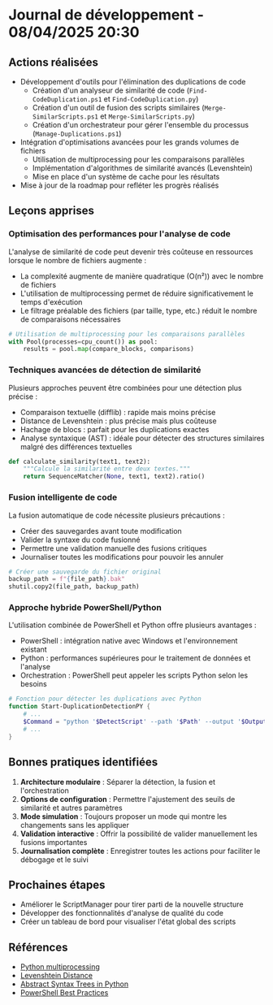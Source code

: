 # Journal de développement - 08/04/2025 20:30

## Actions réalisées

- Développement d'outils pour l'élimination des duplications de code
  - Création d'un analyseur de similarité de code (`Find-CodeDuplication.ps1` et `Find-CodeDuplication.py`)
  - Création d'un outil de fusion des scripts similaires (`Merge-SimilarScripts.ps1` et `Merge-SimilarScripts.py`)
  - Création d'un orchestrateur pour gérer l'ensemble du processus (`Manage-Duplications.ps1`)
- Intégration d'optimisations avancées pour les grands volumes de fichiers
  - Utilisation de multiprocessing pour les comparaisons parallèles
  - Implémentation d'algorithmes de similarité avancés (Levenshtein)
  - Mise en place d'un système de cache pour les résultats
- Mise à jour de la roadmap pour refléter les progrès réalisés

## Leçons apprises

### Optimisation des performances pour l'analyse de code

L'analyse de similarité de code peut devenir très coûteuse en ressources lorsque le nombre de fichiers augmente :
- La complexité augmente de manière quadratique (O(n²)) avec le nombre de fichiers
- L'utilisation de multiprocessing permet de réduire significativement le temps d'exécution
- Le filtrage préalable des fichiers (par taille, type, etc.) réduit le nombre de comparaisons nécessaires

```python
# Utilisation de multiprocessing pour les comparaisons parallèles
with Pool(processes=cpu_count()) as pool:
    results = pool.map(compare_blocks, comparisons)
```

### Techniques avancées de détection de similarité

Plusieurs approches peuvent être combinées pour une détection plus précise :
- Comparaison textuelle (difflib) : rapide mais moins précise
- Distance de Levenshtein : plus précise mais plus coûteuse
- Hachage de blocs : parfait pour les duplications exactes
- Analyse syntaxique (AST) : idéale pour détecter des structures similaires malgré des différences textuelles

```python
def calculate_similarity(text1, text2):
    """Calcule la similarité entre deux textes."""
    return SequenceMatcher(None, text1, text2).ratio()
```

### Fusion intelligente de code

La fusion automatique de code nécessite plusieurs précautions :
- Créer des sauvegardes avant toute modification
- Valider la syntaxe du code fusionné
- Permettre une validation manuelle des fusions critiques
- Journaliser toutes les modifications pour pouvoir les annuler

```python
# Créer une sauvegarde du fichier original
backup_path = f"{file_path}.bak"
shutil.copy2(file_path, backup_path)
```

### Approche hybride PowerShell/Python

L'utilisation combinée de PowerShell et Python offre plusieurs avantages :
- PowerShell : intégration native avec Windows et l'environnement existant
- Python : performances supérieures pour le traitement de données et l'analyse
- Orchestration : PowerShell peut appeler les scripts Python selon les besoins

```powershell
# Fonction pour détecter les duplications avec Python
function Start-DuplicationDetectionPY {
    # ...
    $Command = "python '$DetectScript' --path '$Path' --output '$OutputPath'"
    # ...
}
```

## Bonnes pratiques identifiées

1. **Architecture modulaire** : Séparer la détection, la fusion et l'orchestration
2. **Options de configuration** : Permettre l'ajustement des seuils de similarité et autres paramètres
3. **Mode simulation** : Toujours proposer un mode qui montre les changements sans les appliquer
4. **Validation interactive** : Offrir la possibilité de valider manuellement les fusions importantes
5. **Journalisation complète** : Enregistrer toutes les actions pour faciliter le débogage et le suivi

## Prochaines étapes

- Améliorer le ScriptManager pour tirer parti de la nouvelle structure
- Développer des fonctionnalités d'analyse de qualité du code
- Créer un tableau de bord pour visualiser l'état global des scripts

## Références

- [Python multiprocessing](https://docs.python.org/3/library/multiprocessing.html)
- [Levenshtein Distance](https://en.wikipedia.org/wiki/Levenshtein_distance)
- [Abstract Syntax Trees in Python](https://docs.python.org/3/library/ast.html)
- [PowerShell Best Practices](https://learn.microsoft.com/en-us/powershell/scripting/developer/cmdlet/cmdlet-development-guidelines)
